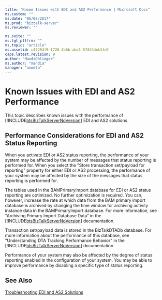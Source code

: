 ```yaml
---
title: "Known Issues with EDI and AS2 Performance | Microsoft Docs"
ms.custom: ""
ms.date: "06/08/2017"
ms.prod: "biztalk-server"
ms.reviewer: ""

ms.suite: ""
ms.tgt_pltfrm: ""
ms.topic: "article"
ms.assetid: c47294f9-f728-4b6b-abe1-578434eb54df
caps.latest.revision: 9
author: "MandiOhlinger"
ms.author: "mandia"
manager: "anneta"
---
```

# Known Issues with EDI and AS2 Performance
This topic describes known issues with the performance of [!INCLUDE[btsBizTalkServerNoVersion](../includes/btsbiztalkservernoversion-md.md)] EDI and AS2 solutions.  
  
## Performance Considerations for EDI and AS2 Status Reporting  
 When you activate EDI or AS2 status reporting, the performance of your system may be affected by the number of messages that status reporting is performed for. When you select the "Store transaction set/payload for reporting" property for either EDI or AS2 processing, the performance of your system may be affected by the size of the messages that status reporting is performed for.  
  
 The tables used in the BAMPrimaryImport database for EDI or AS2 status reporting are optimized. No further optimization is required. You can, however, increase the rate at which data from the BAM primary import database is archived by changing the time window for archiving activity instance data in the BAMPrimaryImport database. For more information, see "Archiving Primary Import Database Data" in the [!INCLUDE[btsBizTalkServerNoVersion](../includes/btsbiztalkservernoversion-md.md)] documentation.  
  
 Transaction set/payload data is stored in the BizTalkDTADb database. For more information about the performance of this database, see "Understanding DTA Tracking Performance Behavior" in the [!INCLUDE[btsBizTalkServerNoVersion](../includes/btsbiztalkservernoversion-md.md)] documentation.  
  
 Performance of your system may also be affected by the degree of status reporting enabled in the configuration of your system. You may be able to improve performance by disabling a specific type of status reporting.  
  
## See Also  
 [Troubleshooting EDI and AS2 Solutions](../core/troubleshooting-edi-and-as2-solutions.md)
